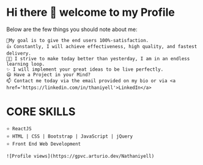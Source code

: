 # Hi there 👋 welcome to my Profile
Below are the few things you should note about me:

    🚀My goal is to give the end users 100%-satisfaction.
    👍 Constantly, I will achieve effectiveness, high quality, and fastest delivery.
    👨‍🎓 I strive to make today better than yesterday, I am in an endless learning loop.
    ✨ I will implement your great ideas to be live perfectly.
    😃 Have a Project in your Mind?
    📫 Contact me today via the email provided on my bio or via <a href='https://linkedin.com/in/thaniyell'>LinkedIn</a>

# CORE SKILLS

    ⭐ ReactJS 
    ⭐ HTML | CSS | Bootstrap | JavaScript | jQuery
    ⭐ Front End Web Development
    
    ![Profile views](https://gpvc.arturio.dev/Nathaniyell)
   
